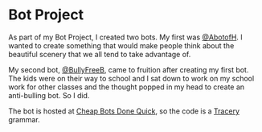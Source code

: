 # Bot Project

As part of my Bot Project, I created two bots. My first was [@AbotofH](https://twitter.com/AbotofH). I wanted to create something that would make people think about the beautiful scenery that we all tend to take advantage of.

My second bot, [@BullyFreeB](https://twitter.com/BullyFreeB), came to fruition after creating my first bot. The kids were on their way to school and I sat down to work on my school work for other classes and the thought popped in my head to create an anti-bulling bot. So I did.  

The bot is hosted at [Cheap Bots Done Quick](https://cheapbotsdonequick.com), so the code is a [Tracery](http://www.tracery.io/) grammar.

